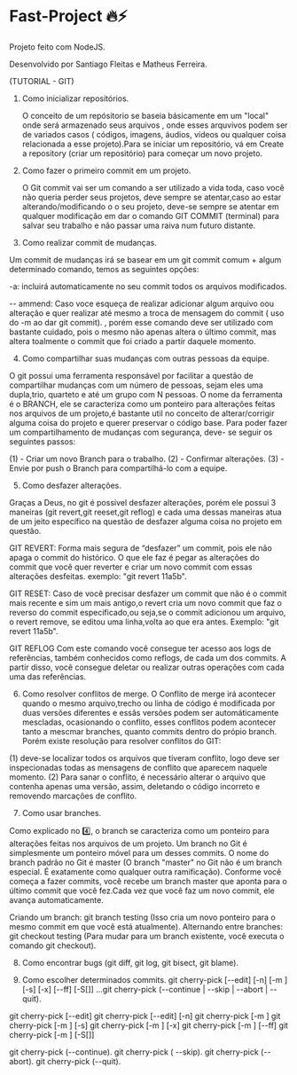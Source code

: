 # Fast-Project 🔥⚡
Projeto feito com NodeJS.

Desenvolvido por Santiago Fleitas e Matheus Ferreira.

 (TUTORIAL - GIT)

1.	Como inicializar repositórios.
    
    O conceito de um repósitorio se baseia  básicamente em  um "local" onde será armazenado seus arquivos , onde esses arquvivos podem ser de variados casos ( 
    códigos, imagens, áudios, vídeos ou qualquer coisa relacionada a esse projeto).Para se iniciar um repositório, vá em Create a repository (criar um repositório)         para começar um novo projeto.
 
2. Como fazer o primeiro commit em um projeto.

   O Git commit vai ser um comando a ser utilizado a vida toda, caso você não queria perder seus projetos, deve sempre se atentar,caso ao estar alterando/modificando o 
   o seu projeto, deve-se sempre se atentar em qualquer modificação em dar o comando GIT COMMIT (terminal) para salvar seu trabalho e não passar uma raiva num futuro      distante. 
 

3.	Como realizar commit de mudanças.

   Um commit de mudanças irá se basear em um git commit comum + algum determinado comando, temos as seguintes opções:
   
   -a: incluirá automaticamente no seu commit todos os arquivos modificados.
   
   -- ammend: Caso voce esqueça de realizar adicionar algum arquivo oou alteração e quer realizar até mesmo a troca de mensagem do commit ( uso do -m ao dar git      commit). , porém esse comando deve ser utilizado com bastante cuidado, pois o mesmo não apenas altera o último commit, mas altera toalmente o commit que foi      criado a partir daquele momento.
   

4.	Como compartilhar suas mudanças com outras pessoas da equipe.

   O git possui uma ferramenta responsável por facilitar a questão de compartilhar mudanças com um número de pessoas, sejam eles uma dupla,trio, quarteto e até um        grupo com N pessoas. O nome da ferramenta é o BRANCH, ele se caracteriza como um ponteiro para alterações feitas nos arquivos de um projeto,é bastante util no          conceito de alterar/corrigir alguma coisa do projeto e querer preservar o código base. Para poder fazer um compartilhamento de mudanças com segurança, deve- se 
   seguir os seguintes passos:
   
   (1) - Criar um novo Branch para o trabalho.
   (2) - Confirmar alterações.
   (3) - Envie por push o Branch para compartilhá-lo com a equipe.
   
5.	Como desfazer alterações.

   Graças a Deus, no git é possivel desfazer alterações, porém ele possui 3 maneiras (git revert,git reeset,git reflog) e cada uma dessas maneiras atua de um jeito       específico na questão de desfazer alguma coisa no projeto em questão.
  
  GIT REVERT: Forma mais segura de “desfazer” um commit, pois ele não apaga o commit do histórico. O que ele faz é pegar as alterações do commit que você quer reverter               e criar um novo commit com essas alterações desfeitas. exemplo: "git revert 11a5b".
  
  GIT RESET: Caso de você precisar desfazer um commit que não é o commit mais recente e sim um mais antigo,o revert cria um novo commit que faz o reverso do commit                  especificado,ou seja,se o commit adicionou um arquivo, o revert remove, se editou uma linha,volta ao que era antes. Exemplo: "git revert 11a5b".
  
  GIT REFLOG Com este comando você consegue ter acesso aos logs de referências, também conhecidos como reflogs, de cada um dos commits. A partir disso, você consegue                deletar ou realizar outras operações com cada uma das referências.
   
6.	Como resolver conflitos de merge.
   O Conflito de merge irá acontecer quando o mesmo arquivo,trecho ou linha de código é modificada por duas versões diferentes e essãs versões podem ser                  automáticamente mescladas, ocasionando o conflito, esses conflitos podem acontecer tanto a mescmar branches, quanto commits dentro do própio branch. Porém existe      resolução para resolver conflitos do GIT:
   
   (1) deve-se localizar todos os arquivos que tiveram conflito, logo deve ser inspecionadas todas as mensagens de conflito que aparecem naquele momento.
   (2) Para sanar o conflito, é necessário alterar o arquivo que contenha apenas uma versão, assim, deletando o código incorreto e removendo marcações de conflito.
   
7.	Como usar branches.

   Como explicado no 4️⃣, o branch se caracteriza como um ponteiro para alterações feitas nos arquivos de um projeto. Um branch no Git é simplesmente um ponteiro        móvel para um desses commits. O nome do branch padrão no Git é master (O branch "master" no Git não é um branch especial. É exatamente como qualquer outra              ramificação). Conforme você começa a fazer commits, você recebe um branch master que aponta para o último commit que você fez.Cada vez que você faz um novo commit,    ele avança automaticamente.
   
   Criando um branch: git branch testing (Isso cria um novo ponteiro para o mesmo commit em que você está atualmente).
   Alternando entre branches: git checkout testing (Para mudar para um branch existente, você executa o comando git checkout).
   
   
   
8.	Como encontrar bugs (git diff, git log, git bisect, git blame).
   


9.	Como escolher determinados commits.
   git cherry-pick [--edit] [-n] [-m <parent-number>] [-s] [-x] [--ff] [-S[<keyid>]] <commit>…​git cherry-pick (--continue | --skip | --abort | --quit).
 
 git cherry-pick [--edit]
 git cherry-pick [--edit] [-n]
 git cherry-pick [-m <parent-number>]
 git cherry-pick [-m <parent-number>] [-s]
 git cherry-pick [-m <parent-number>] [-x]
 git cherry-pick [-m <parent-number>] [--ff]
 git cherry-pick [-m <parent-number>] [-S[<keyid>]]

 git cherry-pick (--continue).
 git cherry-pick ( --skip).
 git cherry-pick (--abort).
 git cherry-pick (--quit).
 
 
 
 
 
 
 
 
 



